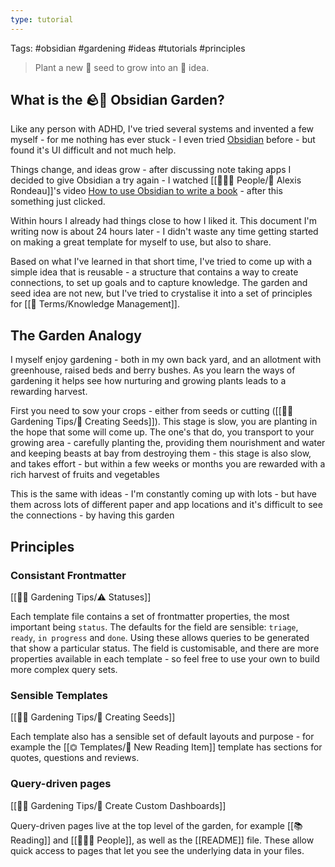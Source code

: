 ```yaml
---
type: tutorial
---
```

Tags: #obsidian #gardening #ideas #tutorials #principles

> Plant a new 🌱 seed to grow into an 🌺 idea.

## What is the 🪨🌱 Obsidian Garden?
Like any person with ADHD, I've tried several systems and invented a few myself - for me nothing has ever stuck - I even tried [Obsidian](https://obsidian.md) before - but found it's UI difficult and not much help.

Things change, and ideas grow - after discussing note taking apps I decided to give Obsidian a try again - I watched [[👨‍👧‍👦 People/👤 Alexis Rondeau]]'s video [How to use Obsidian to write a book](https://www.youtube.com/watch?v=pP4AeGY2mz4) - after this something just clicked.  

Within hours I already had things close to how I liked it. This document I'm writing now is about 24 hours later - I didn't waste any time getting started on making a great template for myself to use, but also to share.

Based on what I've learned in that short time, I've tried to come up with a simple idea that is reusable - a structure that contains a way to create connections, to set up goals and to capture knowledge.  The garden and seed idea are not new, but I've tried to crystalise it into a set of principles for [[📇 Terms/Knowledge Management]].

## The Garden Analogy
I myself enjoy gardening - both in my own back yard, and an allotment with greenhouse, raised beds and berry bushes.  As you learn the ways of gardening it helps see how nurturing and growing plants leads to a rewarding harvest.

First you need to sow your crops - either from seeds or cutting  ([[👩‍🌾 Gardening Tips/🌱 Creating Seeds]]).  This stage is slow, you are planting in the hope that some will come up.  The one's that do, you transport to your growing area - carefully planting the, providing them nourishment and water and keeping beasts at bay from destroying them - this stage is also slow, and takes effort - but within a few weeks or months you are rewarded with a rich harvest of fruits and vegetables

This is the same with ideas - I'm constantly coming up with lots - but have them across lots of different paper and app locations and it's difficult to see the connections - by having this garden

## Principles

### Consistant Frontmatter
[[👩‍🌾 Gardening Tips/⚠️ Statuses]]

Each template file contains a set of frontmatter properties, the most important being `status`.  The defaults for the field are sensible: `triage`, `ready`, `in progress` and `done`.  Using these allows queries to be generated that show a particular status.  The field is customisable, and there are more properties available in each template - so feel free to use your own to build more complex query sets.

### Sensible Templates
[[👩‍🌾 Gardening Tips/🌱 Creating Seeds]]

Each template also has a sensible set of default layouts and purpose - for example the [[⏣ Templates/📙 New Reading Item]] template has sections for quotes, questions and reviews.

### Query-driven pages
[[👩‍🌾 Gardening Tips/🎯 Create Custom Dashboards]]

Query-driven pages live at the top level of the garden, for example [[📚 Reading]] and [[👨‍👧‍👦 People]], as well as the [[README]] file. These allow quick access to pages that let you see the underlying data in your files.